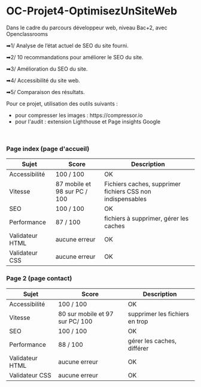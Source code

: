 # OC-Projet4-OptimisezUnSiteWeb
Dans le cadre du parcours développeur web, niveau Bac+2, avec Openclassrooms

<p>➡1/ Analyse de l’état actuel de SEO du site fourni.</p>
<p>➡2/ 10 recommandations pour améliorer le SEO du site. </p>
<p>➡3/ Amélioration du SEO du site.</p>
<p>➡4/ Accessibilité du site web.</p>
<p>➡5/ Comparaison des résultats. </p>

<p>Pour ce projet, utilisation des outils suivants :</p>
<ul>
  <li>
    pour compresser les images : https://compressor.io
  </li>
  <li>
    pour l'audit : extension Lighthouse et Page insights Google
  </li>
  </ul>
  </br>
  <h3>Page index (page d'accueil)</h3>
  
   | Sujet | Score | Description |
| --- | --- | --- |
| Accessibilité | 100  / 100  | OK |
|Vitesse  | 87 mobile et 98 sur PC / 100  | Fichiers caches, supprimer fichiers CSS non indispensables |
| SEO           |100 / 100  | OK   |
| Performance | 87 / 100 | fichiers à supprimer, gérer les caches |
| Validateur HTML | aucune erreur |OK              |
| Validateur CSS | aucune erreur | OK              |

<h3>Page 2 (page contact)</h3>

   | Sujet | Score | Description |
| --- | --- | --- |
| Accessibilité | 100 / 100  | OK |
| Vitesse   |80 sur mobile et 97 sur PC/ 100  | supprimer les fichiers en trop  |
| SEO           |100  / 100  |OK                            |
|Performance | 88 / 100 |gérer les caches, différer |
| Validateur HTML | aucune erreur| OK                                     |
| Validateur CSS | aucune erreur | OK          |
  

